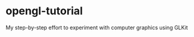 opengl-tutorial
===============

My step-by-step effort to experiment with computer graphics using GLKit